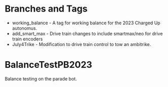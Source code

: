 
# Branches and Tags
 * working_balance - A tag for working balance for the 2023 Charged Up autonomus.
 * add_smart_max - Drive train changes to include smartmax/neo for drive train encoders
 * July4Trike - Modification to drive train control to tow an ambitrike.

# BalanceTestPB2023
Balance testing on the parade bot.

